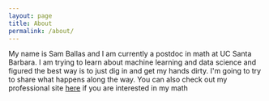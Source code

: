 ```yaml
---
layout: page
title: About
permalink: /about/
---
```


My name is Sam Ballas and I am currently a postdoc in math at UC Santa Barbara. I am trying to learn about machine learning and data science and figured the best way is to just dig in and get my hands dirty. I'm going to try to share what happens along the way. You can also check out my professional site [here](http://math.ucsb.edu/~sballas) if you are interested in my math 
